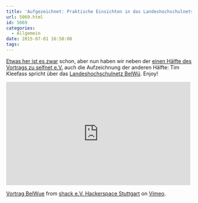 ```yaml
---
title: 'Aufgezeichnet: Praktische Einsichten in das Landeshochschulnets BelWü'
url: 5069.html
id: 5069
categories:
  - Allgemein
date: 2015-07-01 16:58:08
tags:
---
```


[Etwas her ist es zwar](https://blog.shackspace.de/?p=4667) schon, aber nun haben wir neben der [einen Hälfte des Vortrags zu selfnet e.V.](https://blog.shackspace.de/?p=4897) auch die Aufzeichnung der anderen Hälfte: Tim Kleefass spricht über das [Landeshochschulnetz BelWü](http://www.belwue.de/). Enjoy!
<iframe src="https://player.vimeo.com/video/111886370" width="500" height="281" frameborder="0" allowfullscreen="allowfullscreen"></iframe>

[Vortrag BelWue](https://vimeo.com/111886370) from [shack e.V. Hackerspace Stuttgart](https://vimeo.com/shackspace) on [Vimeo](https://vimeo.com).